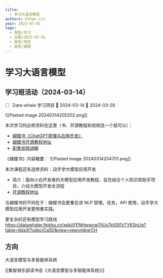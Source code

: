 ```yaml
---
title:
  - 学习大语言模型
authors: Ethan Lin
year: 2023-07-01
tags:
  - 类型/学习
  - 日期/2023-07-01
  - 类型/项目
  - 类型/课程
---
```

# 学习大语言模型





## 学习班活动（2024-03-14）

- [ ] Data-whale 学习项目 🛫 2024-03-14 📅 2024-03-28


![[Pasted image 20240314205202.png]]

本次学习的必修资料在这里（书、开源教程和视频选一个就可以）：
  - [蝴蝶书《ChatGPT原理与应用开发》](https://u.jd.com/HbkngEO)
  - [蝴蝶书开源教程地址](https://github.com/datawhalechina/hugging-llm)
  - [配套视频讲解](https://www.bilibili.com/video/BV1kk4y177AJ)


《蝴蝶书》内容概要：
![[Pasted image 20240314204701.png]]



本次课程还有选修资料：动手学大模型应用开发
  - 简介：面向小白开发者的大模型应用开发教程，旨在结合个人知识库助手项目，介绍大模型开发全流程
  - [开源教程地址](https://github.com/datawhalechina/llm-universe)

与蝴蝶书的不同在于：蝴蝶书会更重在讲 NLP 原理，任务，API 使用，动手学大模型应用开发更侧重实践。


更复杂的还有模型学习路线 https://datawhaler.feishu.cn/wiki/FFNHwwyw7ilUs7ktS97cTYKSnUg?table=tbla3tTudeclCa5D&view=vewymbgrCH







## 方向

大语言模型与多智能体系统


[[集智俱乐部读书会《大语言模型与多智能体系统》]]

